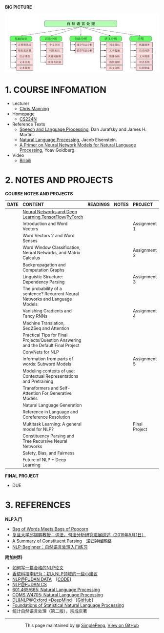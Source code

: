 **BIG PICTURE** <br>


![RoadMap](NLPRoadMap.PNG)


# 1. COURSE INFOMATION

- Lecturer
	- [Chris Manning](https://nlp.stanford.edu/~manning/)
- Homepage
	- [CS224N](http://web.stanford.edu/class/cs224n/index.html)
- Reference Texts
	- [Speech and Language Processing](https://web.stanford.edu/~jurafsky/slp3/), Dan Jurafsky and James H. Martin.
	- [Natural Language Processing](https://github.com/jacobeisenstein/gt-nlp-class/blob/master/notes/eisenstein-nlp-notes.pdf), Jacob Eisenstein.
	- [A Primer on Neural Network Models for Natural Language Processing](http://u.cs.biu.ac.il/~yogo/nnlp.pdf), Yoav Goldberg.
- Video
	- [Bilibili](https://www.bilibili.com/video/av46216519/)

# 2. NOTES AND PROJECTS



**COURSE NOTES AND PROJECTS**



| DATE |  CONTENT      |   READINGS  |NOTES| PROJECT  |
| :--- | :-------- | :--------| :-- | :-- |
| |[Neural Networks and Deep Learning](http://neuralnetworksanddeeplearning.com/),[TensorFlow](https://pan.baidu.com/s/1c19SI56#list/path=%2F)/[PyTorch](https://pan.baidu.com/s/1cpoyXw)  | | | |
| |Introduction and Word Vectors  | | |  Assignment 1|
| |Word Vectors 2 and Word Senses  | | | |
| |Word Window Classification, Neural Networks, and Matrix Calculus  | | |Assignment 2  |
| |Backpropagation and Computation Graphs  | | | |
| |Linguistic Structure: Dependency Parsing  | | |Assignment 3  |
| |The probability of a sentence? Recurrent Neural Networks and Language Models  | | | |
| |Vanishing Gradients and Fancy RNNs  | | | Assignment 4 |
| |Machine Translation, Seq2Seq and Attention  | | | |
| |Practical Tips for Final Projects/Question Answering and the Default Final Project  | | | |
| |ConvNets for NLP  | | | |
| |Information from parts of words: Subword Models  | | |Assignment 5  | 
| |Modeling contexts of use: Contextual Representations and Pretraining  | | | |
| |Transformers and Self-Attention For Generative Models  | | | |
| |Natural Language Generation  | | | | 
| |Reference in Language and Coreference Resolution | | | | 
| |Multitask Learning: A general model for NLP?  | | | Final Project |
| |Constituency Parsing and Tree Recursive Neural Networks  | | | |
| |Safety, Bias, and Fairness  | | | |
| |Future of NLP + Deep Learning | | | |




**FINAL PROJECT**
- DUE

# 3. REFERENCES


**NLP入门**
- [Bag of Words Meets Bags of Popcorn](https://www.kaggle.com/c/word2vec-nlp-tutorial)
- [复旦大学邱锡鹏教授：词法、句法分析研究进展综述（2019年5月1日）](https://mp.weixin.qq.com/s/AP4TCnRfIccqAxDu4FlBew)
- [A Summary of Constituent Parsing](https://godweiyang.com/2018/09/26/constituent-parsing-summary/)&emsp;[递归神经网络](https://zybuluo.com/hanbingtao/note/626300)
- [NLP-Beginner：自然语言处理入门练习](https://github.com/SimpleLP/nlp-beginner)


**附加材料**
- [如何写一篇合格的NLP论文](https://zhuanlan.zhihu.com/p/58752815)
- [香侬科技李纪为：初入NLP领域的一些小建议](https://cloud.tencent.com/developer/article/1421774)
- [NLP@FUDAN DATA](http://www.sdspeople.fudan.edu.cn/zywei/DATA130006/index.html)&emsp;[[CODE](https://github.com/Rshcaroline/FDU-Natural-Language-Processing)]
- [NLP@FUDAN CS](https://textprocessing.github.io/)
- [601.465/665: Natural Language Processing](https://www.cs.jhu.edu/~jason/465/)
- [COMS W4705: Natural Language Processing](http://www.cs.columbia.edu/~mcollins/cs4705-spring2019/)
- [DL&NLP@Oxford ×DeepMind](https://edu.aliyun.com/course/844?utm_content=m_44346)&emsp;[[GitHub](https://github.com/oxford-cs-deepnlp-2017/lectures)]
- [Foundations of Statistical Natural Language Processing](https://nlp.stanford.edu/fsnlp/)
- 统计自然语言处理（第二版），宗成庆著











-----------------------------------------------------------------------------------------

<div style="text-align:center;">
This page maintained by @ <a href="https://simplelp.github.io/">SimplePeng</a>, 	
<a href="https://github.com/SimpleLP/Natural-Language-Processing/">View on GitHub</a>
</div>






